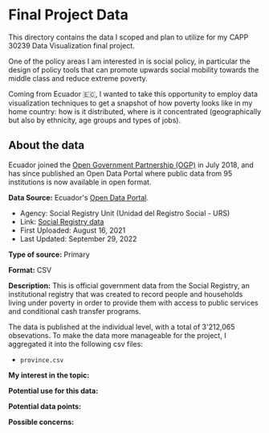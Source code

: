 # Final Project Data

This directory contains the data I scoped and plan to utilize for my CAPP 30239 Data Visualization final project. 

One of the policy areas I am interested in is social policy, in particular the design of policy tools that can promote upwards social mobility towards the middle class and reduce extreme poverty.

Coming from Ecuador 🇪🇨, I wanted to take this opportunity to employ data visualization techniques to get a snapshot of how poverty looks like in my home country: how is it distributed, where is it concentrated (geographically but also by ethnicity, age groups and types of jobs). 

## About the data
Ecuador joined the [Open Government Partnership (OGP)](https://www.opengovpartnership.org/members/ecuador/) in July 2018, and has since published an Open Data Portal where public data from 95 institutions is now available in open format.

**Data Source:** Ecuador's [Open Data Portal](https://www.datosabiertos.gob.ec). 
- Agency: Social Registry Unit (Unidad del Registro Social - URS)
- Link: [Social Registry data](https://www.datosabiertos.gob.ec/dataset/conjunto-de-datos-personas-del-registro-social)
- First Uploaded: August 16, 2021
- Last Updated: September 29, 2022

**Type of source:** Primary

**Format:** CSV

**Description:** This is official government data from the Social Registry, an institutional registry that was created to record people and households living under poverty in order to provide them with access to public services and conditional cash transfer programs. 

The data is published at the individual level, with a total of 3'212,065 obsevations. To make the data more manageable for the project, I aggregated it into the following csv files:

- `province.csv` 

**My interest in the topic:**

**Potential use for this data:**

**Potential data points:**

**Possible concerns:**



